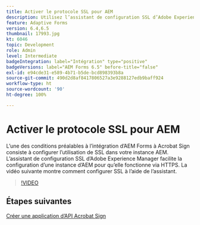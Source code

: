```yaml
---
title: Activer le protocole SSL pour AEM
description: Utilisez l’assistant de configuration SSL d’Adobe Experience Manager pour configurer l’exécution d’une instance AEM via HTTPS.
feature: Adaptive Forms
version: 6.4,6.5
thumbnail: 17993.jpg
kt: 6046
topic: Development
role: Admin
level: Intermediate
badgeIntegration: label="Intégration" type="positive"
badgeVersions: label="AEM Forms 6.5" before-title="false"
exl-id: e94cde31-e589-4b71-b5de-bcd898393b8a
source-git-commit: 490d2d8af8417806527a3e9288127edb9baff924
workflow-type: ht
source-wordcount: '90'
ht-degree: 100%

---
```


# Activer le protocole SSL pour AEM

L’une des conditions préalables à l’intégration d’AEM Forms à Acrobat Sign consiste à configurer l’utilisation de SSL dans votre instance AEM. L’assistant de configuration SSL d’Adobe Experience Manager facilite la configuration d’une instance d’AEM pour qu’elle fonctionne via HTTPS.
La vidéo suivante montre comment configurer SSL à l’aide de l’assistant.

>[!VIDEO](https://video.tv.adobe.com/v/17993?learn=on)

## Étapes suivantes

[Créer une application d’API Acrobat Sign](./create-adobe-sign-api-application.md)

